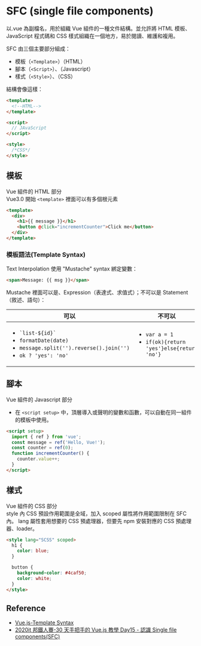 <!-- ---
layout: page
--- -->

# SFC (single file components)

以.vue 為副檔名，用於組織 Vue 組件的一種文件結構。並允許將 HTML 模板、JavaScript 程式碼和 CSS 樣式組織在一個地方，易於閱讀、維護和複用。

SFC 由三個主要部分組成：

- 模板（`<Template>`）（HTML）
- 腳本（`<Script>`）、（Javascript）
- 樣式（`<Style>`）、（CSS）

結構會像這樣：

```html
<template>
  <!--HTML-->
</template>

<script>
  // JAvaScript
</script>

<style>
  /*CSS*/
</style>
```

## 模板

Vue 組件的 HTML 部分  
Vue3.0 開始 `<template>` 裡面可以有多個根元素

```html
<template>
  <div>
    <h1>{{ message }}</h1>
    <button @click="incrementCounter">Click me</button>
  </div>
</template>
```

### 模板語法(Template Syntax)
Text Interpolation 使用 "Mustache" syntax 綁定變數：
```html
<span>Message: {{ msg }}</span>
```
Mustache 裡面可以是、Expression（表達式、求值式）；不可以是 Statement（敘述、語句）：
<table>
	<thead>
		<tr><th>可以</th><th>不可以</th></tr>
	</thead>
	<tbody>
		<tr>
			<td> <ul>
				<li><code>`list-${id}`</code></li>
				<li><code>formatDate(date)</code></li>
				<li><code>message.split('').reverse().join('')</code></li>
				<li><code>ok ? 'yes': 'no'</code></li>
			</ul> </td>
			<td> <ul>
				<li> <code>var a = 1</code></li>
				<li> <code>if(ok){return 'yes'}else{return 'no'}</code> </li>
			</ul> </td>
		</tr>
	</tbody>
</table>


## 腳本
Vue 組件的 Javascript 部分  
- 在 `<script setup>` 中，頂層導入或聲明的變數和函數，可以自動在同一組件的模板中使用。

```html
<script setup>
  import { ref } from 'vue';
  const message = ref('Hello, Vue!');
  const counter = ref(0);
  function incrementCounter() {
    counter.value++;
  }
</script>
```

## 樣式

Vue 組件的 CSS 部分  
style 內 CSS 預設作用範圍是全域，加入 scoped 屬性將作用範圍限制在 SFC 內。
lang 屬性套用想要的 CSS 預處理器，但要先 npm 安裝對應的 CSS 預處理器、loader。

```html
<style lang="SCSS" scoped>
  h1 {
    color: blue;
  }

  button {
    background-color: #4caf50;
    color: white;
  }
</style>
```

## Reference
- [Vue.js-Template Syntax](https://vuejs.org/guide/essentials/template-syntax.html)
- [2020it 邦鐵人賽-30 天手把手的 Vue.js 教學 Day15 - 認識 Single file components(SFC)](https://ithelp.ithome.com.tw/articles/10245406)